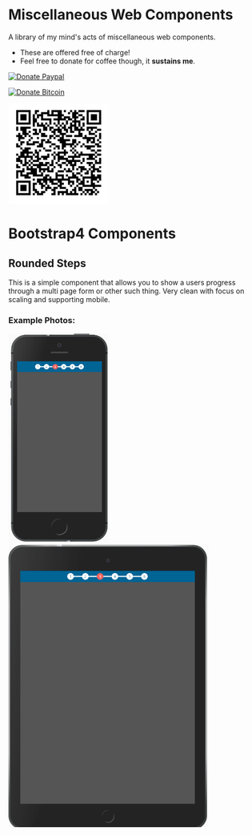 # Miscellaneous Web Components
A library of my mind's acts of miscellaneous web components.
- These are offered free of charge! 
- Feel free to donate for coffee though, it **sustains me**.

[![Donate Paypal](https://img.shields.io/badge/Donate-Paypal--Has--Fees-blue.svg?logo=paypal&style=popout)](https://www.paypal.com/cgi-bin/webscr?cmd=_s-xclick&hosted_button_id=RWYM3TQN4XGT4&source=url)

[![Donate Bitcoin](https://img.shields.io/badge/Donate-Bitcoin--No--Fees-yellow.svg?logo=bitcoin&style=popout)](bitcoin:bc1qzyvqlf2m3q9uhy6edp3mldlx4wamtl2snax45srnzc4lsg7uh2dsh6erxe?message=Coffee%20Fund%21)

<img src="ReadmeAssets/bitcoin_donate.PNG?raw=true" alt="bitcoin:bc1qzyvqlf2m3q9uhy6edp3mldlx4wamtl2snax45srnzc4lsg7uh2dsh6erxe" width="200" height="auto">

# Bootstrap4 Components
## Rounded Steps
This is a simple component that allows you to show a users progress through a multi page form or other such thing. Very clean with focus on scaling and supporting mobile.
### Example Photos:
<img src="Bootstrap4/RoundedSteps/ExamplePhotos/iPhone5.PNG?raw=true" alt="Rounded Steps iPhone" width="200" height="auto"><img src="Bootstrap4/RoundedSteps/ExamplePhotos/iPad.PNG?raw=true" alt="Rounded Steps iPad" width="400" height="auto">
